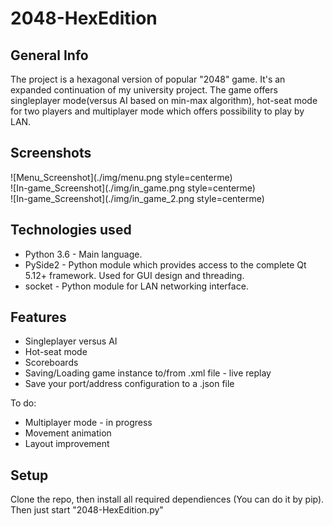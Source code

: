 # 2048-HexEdition
## General Info
The project is a hexagonal version of popular "2048" game. It's an expanded continuation of my university project. 
The game offers singleplayer mode(versus AI based on min-max algorithm), hot-seat mode for two players and multiplayer mode which offers possibility to play by LAN.

## Screenshots
![Menu_Screenshot](./img/menu.png style=centerme) <br/>
![In-game_Screenshot](./img/in_game.png style=centerme) <br/>
![In-game_Screenshot](./img/in_game_2.png style=centerme) <br/>

## Technologies used
* Python 3.6 - Main language.
* PySide2 - Python module which provides access to the complete Qt 5.12+ framework. Used for GUI design and threading.
* socket - Python module for LAN networking interface.

## Features
* Singleplayer versus AI
* Hot-seat mode
* Scoreboards
* Saving/Loading game instance to/from .xml file - live replay
* Save your port/address configuration to a .json file

To do:
* Multiplayer mode - in progress
* Movement animation
* Layout improvement 

## Setup
Clone the repo, then install all required dependiences (You can do it by pip). Then just start "2048-HexEdition.py" 
